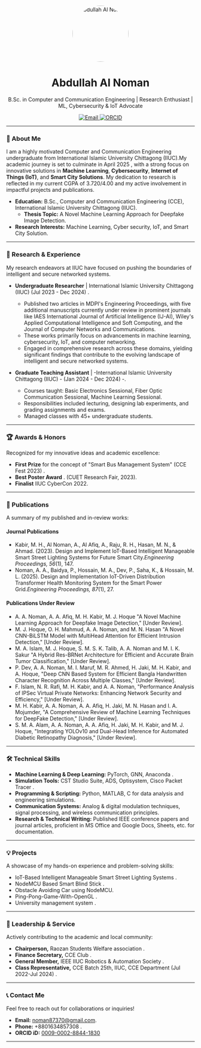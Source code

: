 <div align="center">
  <img src="#" alt="Abdullah Al Noman" width="150" style="border-radius: 50%;">
  <h1>Abdullah Al Noman</h1>
  <p>B.Sc. in Computer and Communication Engineering | Research Enthusiast | ML, Cybersecurity & IoT Advocate</p>

  <p>
    <a href="mailto:noman87370@gmail.com">
      <img src="https://img.shields.io/badge/Email-D14836?style=for-the-badge&logo=gmail&logoColor=white" alt="Email">
    </a>
    <a href="https://orcid.org/0009-0002-8844-1830" target="_blank">
      <img src="https://img.shields.io/badge/ORCID-A6CE39?style=for-the-badge&logo=orcid&logoColor=white" alt="ORCID">
    </a>
    </p>
</div>

---

### 🚀 About Me

I am a highly motivated Computer and Communication Engineering undergraduate from International Islamic University Chittagong (IIUC).My academic journey is set to culminate in April 2025 , with a strong focus on innovative solutions in **Machine Learning**, **Cybersecurity**, **Internet of Things (IoT)**, and **Smart City Solutions**. My dedication to research is reflected in my current CGPA of 3.720/4.00  and my active involvement in impactful projects and publications.

- **Education:** B.Sc., Computer and Communication Engineering (CCE), International Islamic University Chittagong (IIUC).
  - **Thesis Topic:** A Novel Machine Learning Approach for Deepfake Image Detection.
- **Research Interests:** Machine Learning, Cyber security, IoT, and Smart City Solution.

---

### 🔬 Research & Experience

My research endeavors at IIUC have focused on pushing the boundaries of intelligent and secure networked systems.

* **Undergraduate Researcher** | International Islamic University Chittagong (IIUC)  (Jul 2023 - Dec 2024) .
    * Published two articles in MDPI's Engineering Proceedings, with five additional manuscripts currently under review in prominent journals like IAES International Journal of Artificial Intelligence (IJ-AI), Wiley's Applied Computational Intelligence and Soft Computing, and the Journal of Computer Networks and Communications.
    * These works primarily focus on advancements in machine learning, cybersecurity, IoT, and computer networking.
    * Engaged in comprehensive research across these domains, yielding significant findings that contribute to the evolving landscape of intelligent and secure networked systems.

* **Graduate Teaching Assistant** | -International Islamic University Chittagong (IIUC) - (Jan 2024 - Dec 2024) -.
    * Courses taught: Basic Electronics Sessional, Fiber Optic Communication Sessional, Machine Learning Sessional.
    * Responsibilities included lecturing, designing lab experiments, and grading assignments and exams.
    * Managed classes with 45+ undergraduate students.

---

### 🏆 Awards & Honors

Recognized for my innovative ideas and academic excellence:

* **First Prize** for the concept of "Smart Bus Management System"  (CCE Fest 2023) .
* **Best Poster Award** . (CUET Research Fair, 2023).
* **Finalist** IIUC CyberCon 2022.

---

### 📝 Publications

A summary of my published and in-review works:

#### Journal Publications

* Kabir, M. H., Al Noman, A., Al Afiq, A., Raju, R. H., Hasan, M. N., & Ahmad. (2023). Design and Implement IoT-Based Intelligent Manageable Smart Street Lighting Systems for Future Smart City.*Engineering Proceedings, 56*(1), 147. 
* Noman, A. A., Baidya, P., Hossain, M. A., Dev, P., Saha, K., & Hossain, M. L. (2025). Design and Implementation IoT-Driven Distribution Transformer Health Monitoring System for the Smart Power Grid.*Engineering Proceedings, 87*(1), 27. 

#### Publications Under Review 

* A. A. Noman, A. A. Afiq, M. H. Kabir, M. J. Hoque "A Novel Machine Learning Approach for Deepfake Image Detection," [Under Review]. 
* M. J. Hoque, O. H. Mahmud, A. A. Noman, and M. N. Hasan "A Novel CNN-BiLSTM Model with MultiHead Attention for Efficient Intrusion Detection," [Under Review]. 
* M. A. Islam, M. J. Hoque, S. M. S. K. Talib, A. A. Noman and M. I. K. Sakur "A Hybrid Res-BRNet Architecture for Efficient and Accurate Brain Tumor Classification," [Under Review]. 
* P. Dev, A. A. Noman, M. I. Maruf, M. R. Ahmed, H. Jaki, M. H. Kabir, and A. Hoque, "Deep CNN Based System for Efficient Bangla Handwritten Character Recognition Across Multiple Classes," [Under Review].
* F. Islam, N. R. Rafi, M. H. Kabir, and A. A. Noman, "Performance Analysis of IPSec Virtual Private Networks: Enhancing Network Security and Efficiency," [Under Review].
* M. H. Kabir, A. A. Noman, A. A. Afiq, H. Jaki, M. N. Hasan and I. A. Mojumder, "A Comprehensive Review of Machine Learning Techniques for DeepFake Detection," [Under Review].
* S. M. A. Alam, A. A. Noman, A. A. Afiq, H. Jaki, M. H. Kabir, and M. J. Hoque, "Integrating YOLOv10 and Dual-Head Inference for Automated Diabetic Retinopathy Diagnosis," [Under Review].

---

### 🛠️ Technical Skills

* **Machine Learning & Deep Learning:** PyTorch, GNN, Anaconda .
* **Simulation Tools:** CST Studio Suite, ADS, Optisystem, Cisco Packet Tracer .
* **Programming & Scripting:** Python, MATLAB, C for data analysis and engineering simulations.
* **Communication Systems:** Analog & digital modulation techniques, signal processing, and wireless communication principles.
* **Research & Technical Writing:** Published IEEE conference papers and journal articles, proficient in MS Office and Google Docs, Sheets, etc. for documentation.

---

### 💡 Projects

A showcase of my hands-on experience and problem-solving skills:

* IoT-Based Intelligent Manageable Smart Street Lighting Systems .
* NodeMCU Based Smart Blind Stick .
* Obstacle Avoiding Car using NodeMCU.
* Ping-Pong-Game-With-OpenGL .
* University management system .

---

### 🤝 Leadership & Service

Actively contributing to the academic and local community:

* **Chairperson,** Raozan Students Welfare association .
* **Finance Secretary,** CCE Club .
* **General Member,** IEEE IIUC Robotics & Automation Society .
* **Class Representative,** CCE Batch 25th, IIUC, CCE Department (Jul 2022-Jul 2024) .

---

### 📞 Contact Me

Feel free to reach out for collaborations or inquiries!

* **Email:** noman87370@gmail.com.
* **Phone:** +8801634857308 .
* **ORCID iD:** [0009-0002-8844-1830](https://orcid.org/0009-0002-8844-1830)

---


